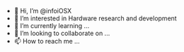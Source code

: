 - 👋 Hi, I’m @infoiOSX
- 👀 I’m interested in Hardware research and development
- 🌱 I’m currently learning ...
- 💞️ I’m looking to collaborate on ...
- 📫 How to reach me ...

<!---
infoiOSX/infoiOSX is a ✨ special ✨ repository because its `README.md` (this file) appears on your GitHub profile.
You can click the Preview link to take a look at your changes.
--->
